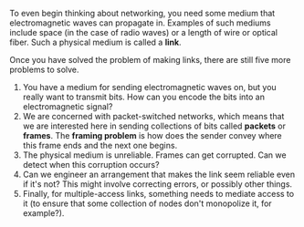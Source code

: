 To even begin thinking about networking, you need some medium that electromagnetic waves can propagate in. Examples of such mediums include space (in the case of radio waves) or a length of wire or optical fiber. Such a physical medium is called a **link**.

Once you have solved the problem of making links, there are still five more problems to solve.

 1. You have a medium for sending electromagnetic waves on, but you really want to transmit bits. How can you encode the bits into an electromagnetic signal?
 2. We are concerned with packet-switched networks, which means that we are interested here in sending collections of bits called **packets** or **frames**. The **framing problem** is how does the sender convey where this frame ends and the next one begins.
 3. The physical medium is unreliable. Frames can get corrupted. Can we detect when this corruption occurs?
 4. Can we engineer an arrangement that makes the link seem reliable even if it's not? This might involve correcting errors, or possibly other things.
 5. Finally, for multiple-access links, something needs to mediate access to it (to ensure that some collection of nodes don't monopolize it, for example?).
